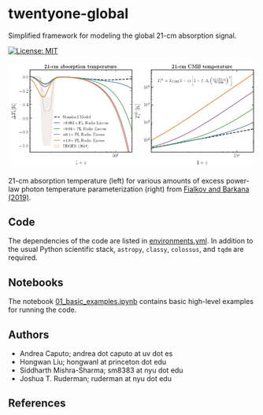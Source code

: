 # twentyone-global

Simplified framework for modeling the global 21-cm absorption signal.

[![License: MIT](https://img.shields.io/badge/License-MIT-red.svg)](https://opensource.org/licenses/MIT)

![21-cm absorption temperature for various CMB photon temperature evolutions.](notebooks/plots/banner.png)

21-cm absorption temperature (left) for various amounts of excess power-law photon temperature parameterization (right) from [Fialkov and Barkana (2019)](https://arxiv.org/abs/1902.02438).

## Code

The dependencies of the code are listed in [environments.yml](environment.yml). In addition to the usual Python scientific stack, `astropy`, `classy`, `colossus`, and `tqdm` are required.

## Notebooks

The notebook [01_basic_examples.ipynb](notebooks/01_basic_examples.ipynb) contains basic high-level examples for running the code.

## Authors

-  Andrea Caputo; andrea dot caputo at uv dot es
-  Hongwan Liu; hongwanl at princeton dot edu
-  Siddharth Mishra-Sharma; sm8383 at nyu dot edu
-  Joshua T. Ruderman; ruderman at nyu dot edu

## References